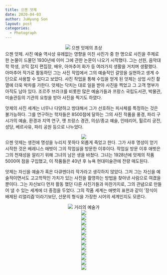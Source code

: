 ```yaml
---
title: 으젠 앗제
date: 2020-04-03
author: JuHyung Son
layout: post
categories:
  - Photograph
---
```

<div align="center"> <img src="/image/atget/1.jpg" /> 으젠 앗제의 초상 </div>
으젠 앗제.
사진 예술 역사상 유례없는 영향을 미친 사진가 중 한 명으로 사진을 주제로한 논물이 드물던 1930년에 이미 그에 관한 논문이 나오기 시작했다. 그는 선원, 음악대학 학생, 코믹 잡지 편집장, 배우, 아마추어 화가 등 여러가지 생활을 거치며 생활했다. 아마추어 작가로 활동하던 그는 사진 작업에서 그의 예술적인 갈망을 실현하고 생계 수단으로 사용할 수 있다고 보았다. 
사진 작업을 통해 수입을 얻게 된 앗제는 상업 사진 촬열에 더욱 박차를 가한다. 앗제는 닥치는 대로 일을 받아 사진을 찍었고 그 고객 명부가 아직도 남아 있다. 조르주 브라크를 비롯한 많은 예술가들과 프랑스 국립도서관, 박물관, 미술관등의 기관의 요청을 받아 사진을 찍기도 하였다.

앗제의 사진 세계는 너무나 다양하고 방대해서 그가 선호하는 피사체를 특정하는 것은 불가능하다. 그를 연구하는 학자들은 8500점에 달하는 그의 사진 작품을 풍경, 파리 구시가의 예술, 환경과 지역 연구, 옛 프랑스 경관, 의상/종교 예술, 인테리어, 튈르리 궁전, 성당, 베르사유, 파리 공원 등으로 나누었다. 
<div align="center"> <img src="/image/atget/2.jpg" /> </div>
으젠 앗제는 생전에 명성을 누리지 못하다 외롭게 죽었고 한다. 그가 사후 명성이 얻기 시작한 것은 베레니스 애벗이 그의 작업실을 방문한 이후이다. 작업실 방문 이후 애벗은 그의 천재성을 알리기 위해 그녀의 남은 생을 바쳤다. 그녀는 1928년에 앗제의 작품 5000여 점을 구입했고, 이 작품들은 40년 후 뉴욕 현대미술관에 전량 매도된다.

앗제는 자신을 예술가 혹은 다큐멘더리 작가라고 생각하지 않았다. 그저 그는 자신을 예술적이면서도 고고학적인 가치가 있는 사진을 촬영하는 방법을 찾아낸 사람으로 여겼을 뿐이다. 그는 자신보다 먼저 활동 했던 다른 사진가들과 마찬가지로, 그의 관념으로 만들어 낼 수 있는 세계에 더 중점을 두었다. 그의 작품 세계는 애벗의 표현과 같이 '장식이 배제된 리얼리즘'이라기보단, 산문의 형식을 가장한 시어의 세계인지도 모른다.
<div align="center"> <img src="/image/atget/3.jpg" /> 거리의 예술가 </div>
<div align="center"> <img src="/image/atget/4.jpg" /> </div>
<div align="center"> <img src="/image/atget/5.jpg" /> </div>
<div align="center"> <img src="/image/atget/6.jpg" /> </div>
<div align="center"> <img src="/image/atget/7.jpg" /> </div>
<div align="center"> <img src="/image/atget/8.jpg" /> </div>
<div align="center"> <img src="/image/atget/9.jpg" /> </div>
<div align="center"> <img src="/image/atget/10.jpg" /> </div>
<div align="center"> <img src="/image/atget/11.jpg" /> </div>
<div align="center"> <img src="/image/atget/12.jpg" /> </div>
<div align="center"> <img src="/image/atget/13.jpg" /> </div>
<div align="center"> <img src="/image/atget/14.jpg" /> </div>
<div align="center"> <img src="/image/atget/15.jpg" /> </div>